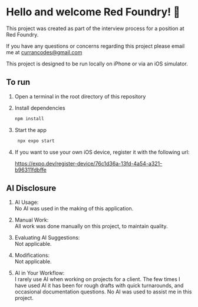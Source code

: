 # Hello and welcome Red Foundry! 👋

This project was created as part of the interview process for a position at Red Foundry.

If you have any questions or concerns regarding this project please email me at currancodes@gmail.com

This project is designed to be run locally on iPhone or via an iOS simulator.

## To run

1. Open a terminal in the root directory of this repository

2. Install dependencies

   ```bash
   npm install
   ```

3. Start the app

   ```bash
    npx expo start
   ```
4. If you want to use your own iOS device, register it with the following url:

    https://expo.dev/register-device/76c1d36a-13fd-4a54-a321-b96311fdbffe



## AI Disclosure

1. AI Usage:\
      No AI was used in the making of this application.

2. Manual Work:\
      All work was done manually on this project, to maintain quality.

3. Evaluating AI Suggestions:\
      Not applicable.

4. Modifications:\
      Not applicable.
   
5. AI in Your Workflow:\
      I rarely use AI when working on projects for a client. The few times I have used AI it has been for rough drafts with quick turnarounds, and occasional documentation questions. No AI was used to assist me in this project.


